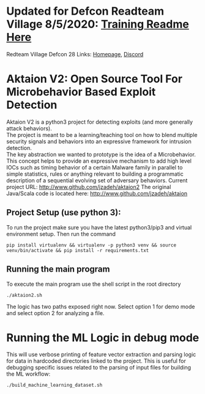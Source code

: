 # Updated for Defcon Readteam Village 8/5/2020:  [Training Readme Here](https://github.com/jzadeh/aktaion2/blob/master/defcon2020/TrainingAbstract.md)

Redteam Village Defcon 28 Links: [Homepage](https://redteamvillage.io/), [Discord](https://discord.gg/redteamvillage)

# Aktaion V2: Open Source Tool For Microbehavior Based Exploit Detection

Aktaion V2 is a python3 project for detecting exploits (and more generally attack behaviors).  
The project is meant to be a learning/teaching tool on how to blend multiple security signals and behaviors into an expressive framework for intrusion detection.  
The key abstraction we wanted to prototype is the idea of a Microbehavior.  
This concept helps to provide an expressive mechanism to add high level IOCs such as timing behavior of a certain Malware family in parallel to simple statistics, 
rules or anything relevant to building a programmatic description of a sequential evolving set of adversary behaviors.
Current project URL: <http://www.github.com/jzadeh/aktaion2>
The original Java/Scala code is located here: <http://www.github.com/jzadeh/aktaion>

## Project Setup (use python 3): 
To run the project make sure you have the latest python3/pip3 and virtual environment setup.  Then run the command 

`pip install virtualenv && virtualenv -p python3 venv && source venv/bin/activate && pip install -r requirements.txt`

## Running the main program
To execute the main program use the shell script in the root directory

`./aktaion2.sh`

The logic has two paths exposed right now. Select option 1 for demo mode and select option 2 for analyzing a file.

# Running the ML Logic in debug mode
This will use verbose printing of feature vector extraction and parsing logic for data in hardcoded directories linked 
to the project. This is useful for debugging specific issues related to the parsing of input files for building the 
ML workflow:

`./build_machine_learning_dataset.sh`
